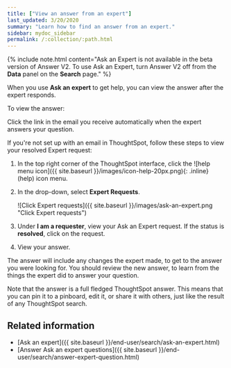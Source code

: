```yaml
---
title: ["View an answer from an expert"]
last_updated: 3/20/2020
summary: "Learn how to find an answer from an expert."
sidebar: mydoc_sidebar
permalink: /:collection/:path.html
---
```


{% include note.html content="Ask an Expert is not available in the beta version of Answer V2. To use Ask an Expert, turn Answer V2 off from the <strong>Data</strong> panel on the <strong>Search</strong> page." %}

When you use **Ask an expert** to get help, you can view the answer after the expert responds.

To view the answer:

Click the link in the email you receive automatically when the expert answers your question.

If you're not set up with an email in ThoughtSpot, follow these steps to view your resolved Expert request:

1. In the top right corner of the ThoughtSpot interface, click the ![help menu icon]({{ site.baseurl }}/images/icon-help-20px.png){: .inline} (help) icon menu.

2. In the drop-down, select **Expert Requests**.

   ![Click Expert requests]({{ site.baseurl }}/images/ask-an-expert.png "Click Expert requests")

3. Under **I am a requester**, view your Ask an Expert request. If the status is **resolved**, click on the request.

3. View your answer.

The answer will include any changes the expert made, to get to the answer you were looking for. You should review the new answer, to learn from the things the expert did to answer your question.

Note that the answer is a full fledged ThoughtSpot answer. This means that you can pin it to a pinboard, edit it, or share it with others, just like the result of any ThoughtSpot search.

## Related information

-   [Ask an expert]({{ site.baseurl }}/end-user/search/ask-an-expert.html)
-   [Answer Ask an expert questions]({{ site.baseurl }}/end-user/search/answer-expert-question.html)
